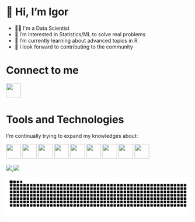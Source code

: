 # 👋 Hi, I’m Igor
- 👨‍💻 I'm a Data Scientist
- 👀 I’m interested in Statistics/ML to solve real problems
- 🌱 I’m currently learning about advanced topics in R
- 💞️ I look forward to contributing to the community
<!---
- 📫 How to reach me ...
--->

<!---
igorbraga13/igorbraga13 is a ✨ special ✨ repository because its `README.md` (this file) appears on your GitHub profile.
You can click the Preview link to take a look at your changes.
--->
<!---
Contatos
--->
# Connect to me 
<img src="https://cdn.jsdelivr.net/gh/devicons/devicon@latest/icons/linkedin/linkedin-original.svg" width="40" height="40"/>

<!---
Ferramentas
--->
# Tools and Technologies
I'm continually trying to expand my knowledges about:

<img src="https://cdn.jsdelivr.net/gh/devicons/devicon@latest/icons/r/r-original.svg" width="40" height="40"/> <img src="https://cdn.jsdelivr.net/gh/devicons/devicon@latest/icons/python/python-original.svg" width="40" height="40"/>
<img src="https://cdn.jsdelivr.net/gh/devicons/devicon@latest/icons/git/git-plain.svg" width="40" height="40"/>
<img src="https://cdn.jsdelivr.net/gh/devicons/devicon@latest/icons/amazonwebservices/amazonwebservices-original-wordmark.svg" width="40" height="40"/> 
<img src="https://cdn.jsdelivr.net/gh/devicons/devicon@latest/icons/neo4j/neo4j-original.svg" width="40" height="40"/>
<img src="https://cdn.jsdelivr.net/gh/devicons/devicon@latest/icons/docker/docker-original-wordmark.svg" width="40" height="40"/> 
<img src="https://cdn.jsdelivr.net/gh/devicons/devicon@latest/icons/javascript/javascript-original.svg" width="40" height="40"/>
<img src="https://cdn.jsdelivr.net/gh/devicons/devicon@latest/icons/confluence/confluence-original-wordmark.svg" width="40" height="40" /> 
<img src="https://cdn.jsdelivr.net/gh/devicons/devicon@latest/icons/jira/jira-original-wordmark.svg" width="40" height="40"/>

<!---
Linguagens e atividades
--->

<div>
<a href="https://github.com/igorbraga13">
<img loading="lazy" height="160em" src="https://github-readme-stats.vercel.app/api/top-langs/?username=igorbraga13&layout=compact&langs_count=7&theme=dracula"/> <img loading="lazy" height="160em" src="https://github-readme-stats.vercel.app/api?username=igorbraga13&show_icons=true&theme=dracula&include_all_commits=true&count_private=true"/>
</div>

<!---
Cobrinha
--->
![Snake animation](https://github.com/igorbraga13/igorbraga13/blob/output/github-contribution-grid-snake.svg)

<!---
https://github.com/abhisheknaiidu/awesome-github-profile-readme?tab=readme-ov-file
https://github.com/coderjojo/creative-profile-readme
--->
